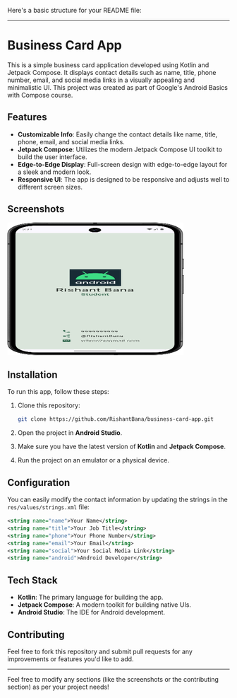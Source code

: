 Here's a basic structure for your README file:

---

# Business Card App

This is a simple business card application developed using Kotlin and Jetpack Compose. It displays contact details such as name, title, phone number, email, and social media links in a visually appealing and minimalistic UI. This project was created as part of Google's Android Basics with Compose course.

## Features

- **Customizable Info**: Easily change the contact details like name, title, phone, email, and social media links.
- **Jetpack Compose**: Utilizes the modern Jetpack Compose UI toolkit to build the user interface.
- **Edge-to-Edge Display**: Full-screen design with edge-to-edge layout for a sleek and modern look.
- **Responsive UI**: The app is designed to be responsive and adjusts well to different screen sizes.

## Screenshots

<img src="Screenshot_20250425_173148.png" alt="Business Card Screenshot" width="400" height="300"/>

## Installation

To run this app, follow these steps:

1. Clone this repository:
    ```bash
    git clone https://github.com/RishantBana/business-card-app.git
    ```

2. Open the project in **Android Studio**.

3. Make sure you have the latest version of **Kotlin** and **Jetpack Compose**.

4. Run the project on an emulator or a physical device.

## Configuration

You can easily modify the contact information by updating the strings in the `res/values/strings.xml` file:

```xml
<string name="name">Your Name</string>
<string name="title">Your Job Title</string>
<string name="phone">Your Phone Number</string>
<string name="email">Your Email</string>
<string name="social">Your Social Media Link</string>
<string name="android">Android Developer</string>
```

## Tech Stack

- **Kotlin**: The primary language for building the app.
- **Jetpack Compose**: A modern toolkit for building native UIs.
- **Android Studio**: The IDE for Android development.

## Contributing

Feel free to fork this repository and submit pull requests for any improvements or features you'd like to add.


---

Feel free to modify any sections (like the screenshots or the contributing section) as per your project needs!
